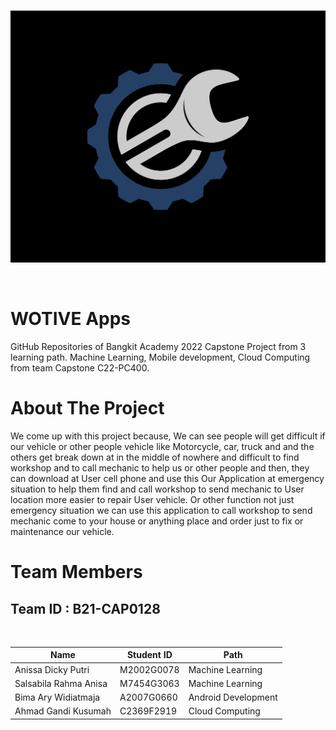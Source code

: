   <br />
<p align="center">
  <a href="#">
    <img src="logo/logo_wotive.png">
  </a>
</p>
<br>

# WOTIVE Apps

GitHub Repositories of Bangkit Academy 2022 Capstone Project from 3 learning path. Machine Learning, Mobile development, Cloud Computing from team Capstone C22-PC400.

# About The Project

We come up with this project because, We can see people will get difficult if our vehicle or other people vehicle like Motorcycle, car, truck and and the others get break down at in the middle of nowhere and difficult to find workshop and to call mechanic to help us or other people and then, they can download at User cell phone and use this Our Application at emergency situation to help them find and call workshop to send mechanic to User location more easier to repair User vehicle. Or other function not just emergency situation we can use this application to call workshop to send mechanic come to your house or anything place and order just to fix or maintenance our vehicle.

# Team Members

## Team ID : B21-CAP0128

<br>

| Name                  | Student ID | Path                |
| --------------------- | ---------- | ------------------- |
| Anissa Dicky Putri    | M2002G0078 | Machine Learning    |
| Salsabila Rahma Anisa | M7454G3063 | Machine Learning    |
| Bima Ary Widiatmaja   | A2007G0660 | Android Development |
| Ahmad Gandi Kusumah   | C2369F2919 | Cloud Computing     |

<br>


